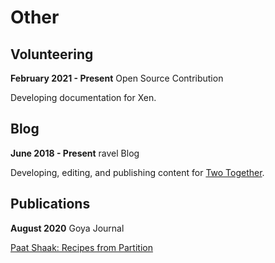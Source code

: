 # Other

## Volunteering

**February 2021 - Present** Open Source Contribution

Developing documentation for Xen.

## Blog

**June 2018 - Present** ravel Blog

Developing, editing, and publishing content for [Two Together](https://two-together.com).

## Publications

**August 2020** Goya Journal

[Paat Shaak: Recipes from Partition](https://www.goya.in/blog/paat-shaak-recipes-from-partition)